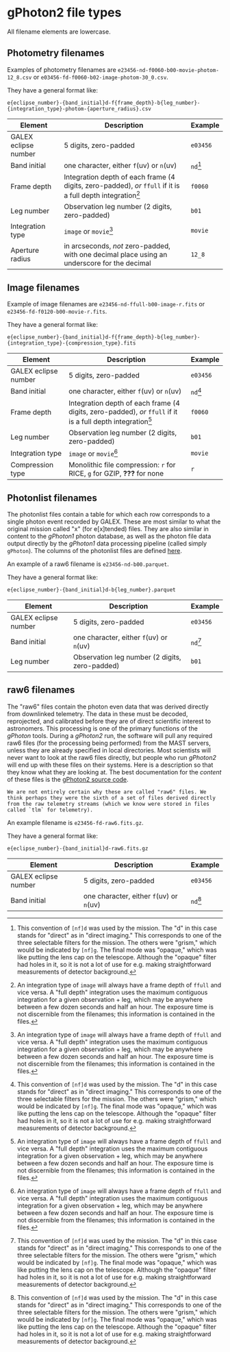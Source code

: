 # gPhoton2 file types

All filename elements are lowercase.

## Photometry filenames

Examples of photometry filenames are `e23456-nd-f0060-b00-movie-photom-12_8.csv` or `e03456-fd-f0060-b02-image-photom-30_0.csv`.

They have a general format like:

```
e{eclipse_number}-{band_initial}d-f{frame_depth}-b{leg_number}-{integration_type}-photom-{aperture_radius}.csv
```

| Element | Description | Example |
|---------|-------------|---------|
| GALEX eclipse number | 5 digits, zero-padded | `e03456` |
| Band initial | one character, either `f`(uv) or `n`(uv) | `nd`[^imaging_modes] |
| Frame depth | Integration depth of each frame (4 digits, zero-padded), _or_ `ffull` if it is a full depth integration[^integration_types] | `f0060` |
| Leg number | Observation leg number (2 digits, zero-padded) | `b01` |
| Integration type | `image` or `movie`[^integration_types] | `movie` |
| Aperture radius | in arcseconds, _not_ zero-padded, with one decimal place using an underscore for the decimal | `12_8` |

[^imaging_modes]: This convention of `[nf]d` was used by the mission. The "d" in this case stands for "direct" as in "direct imaging." This corresponds to one of the three selectable filters for the mission. The others were "grism," which would be indicated by `[nf]g`. The final mode was "opaque," which was like putting the lens cap on the telescope. Although the "opaque" filter had holes in it, so it is not a lot of use for e.g. making straightforward measurements of detector background.
[^integration_types]: An integration type of `image` will always have a frame depth of `ffull` and vice versa. A "full depth" integration uses the maximum contiguous integration for a given observation + leg, which may be anywhere between a few dozen seconds and half an hour. The exposure time is not discernible from the filenames; this information is contained in the files.

## Image filenames

Example of image filenames are `e23456-nd-ffull-b00-image-r.fits` or `e23456-fd-f0120-b00-movie-r.fits`.

They have a general format like:

```
e{eclipse_number}-{band_initial}d-f{frame_depth}-b{leg_number}-{integration_type}-{compression_type}.fits
```

| Element | Description | Example |
|---------|-------------|---------|
| GALEX eclipse number | 5 digits, zero-padded | `e03456` |
| Band initial | one character, either `f`(uv) or `n`(uv) | `nd`[^imaging_modes] |
| Frame depth | Integration depth of each frame (4 digits, zero-padded), _or_ `ffull` if it is a full depth integration[^integration_types] | `f0060` |
| Leg number | Observation leg number (2 digits, zero-padded) | `b01` |
| Integration type | `image` or `movie`[^integration_types] | `movie` |
| Compression type | Monolithic file compression: `r` for RICE, `g` for GZIP, **???** for none | `r` |

## Photonlist filenames

The photonlist files contain a table for which each row corresponds to a single photon event recorded by GALEX. These are most similar to what the original mission called "x" (for e[x]tended) files. They are also similar in content to the _gPhoton1_ photon database, as well as the photon file data output directly by the _gPhoton1_ data processing pipeline (called simply `gPhoton`). The columns of the photonlist files are defined [here](tables/photonlist_tbl_def.md).

An example of a raw6 filename is `e23456-nd-b00.parquet`.

They have a general format like:

```
e{eclipse_number}-{band_initial}d-b{leg_number}.parquet

```
| Element | Description | Example |
|---------|-------------|---------|
| GALEX eclipse number | 5 digits, zero-padded | `e03456` |
| Band initial | one character, either `f`(uv) or `n`(uv) | `nd`[^imaging_modes] |
| Leg number | Observation leg number (2 digits, zero-padded) | `b01` |


## raw6 filenames

The "raw6" files contain the photon even data that was derived directly from downlinked telemetry. The data in these must be decoded, reprojected, and calibrated before they are of direct scientific interest to astronomers. This processing is one of the primary functions of the _gPhoton_ tools. During a _gPhoton2_ run, the software will pull any required raw6 files (for the processing being performed) from the MAST servers, unless they are already specified in local directories. Most scientists will never want to look at the raw6 files directly, but people who run _gPhoton2_ will end up with these files on their systems. Here is a description so that they know what they are looking at. The best documentation for the _content_ of these files is the [gPhoton2 source code](https://github.com/MillionConcepts/gPhoton2/).

```{aside}
We are not entirely certain why these are called "raw6" files. We think perhaps they were the sixth of a set of files derived directly from the raw telemetry streams (which we know were stored in files called `tlm` for telemetry).
```

An example filename is `e23456-fd-raw6.fits.gz`.

They have a general format like:
```
e{eclipse_number}-{band_initial}d-raw6.fits.gz
```

| Element | Description | Example |
|---------|-------------|---------|
| GALEX eclipse number | 5 digits, zero-padded | `e03456` |
| Band initial | one character, either `f`(uv) or `n`(uv) | `nd`[^imaging_modes] |
